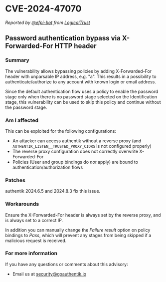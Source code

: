 # CVE-2024-47070

_Reported by [@efpi-bot](https://github.com/efpi-bot) from [LogicalTrust](https://logicaltrust.net/en/)_

## Password authentication bypass via X-Forwarded-For HTTP header

### Summary

The vulnerability allows bypassing policies by adding X-Forwarded-For header with unparsable IP address, e.g. "a". This results in a possibility to authenticate/authorize to any account with known login or email address.

Since the default authentication flow uses a policy to enable the password stage only when there is no password stage selected on the Identification stage, this vulnerability can be used to skip this policy and continue without the password stage.

### Am I affected

This can be exploited for the following configurations:

- An attacker can access authentik without a reverse proxy (and `AUTHENTIK_LISTEN__TRUSTED_PROXY_CIDRS` is not configured properly)
- The reverse proxy configuration does not correctly overwrite X-Forwarded-For
- Policies (User and group bindings do _not_ apply) are bound to authentication/authorization flows

### Patches

authentik 2024.6.5 and 2024.8.3 fix this issue.

### Workarounds

Ensure the X-Forwarded-For header is always set by the reverse proxy, and is always set to a correct IP.

In addition you can manually change the _Failure result_ option on policy bindings to _Pass_, which will prevent any stages from being skipped if a malicious request is received.

### For more information

If you have any questions or comments about this advisory:

- Email us at [security@goauthentik.io](mailto:security@goauthentik.io)
